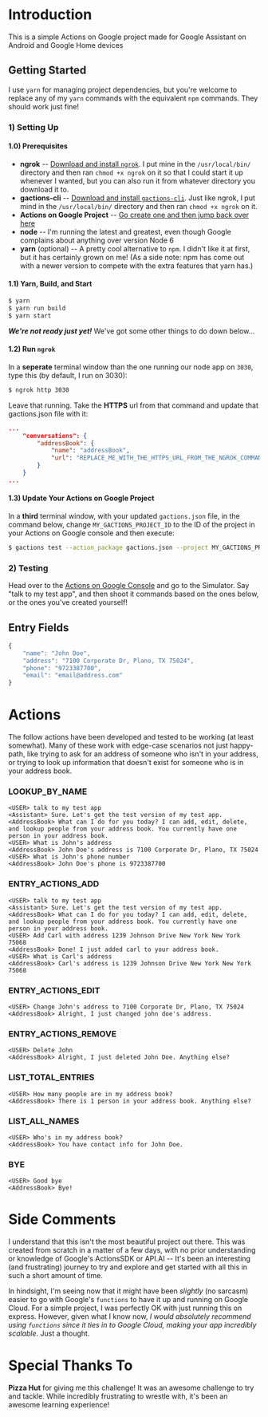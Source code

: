 # Introduction

This is a simple Actions on Google project made for Google Assistant on Android and Google Home devices

## Getting Started

I use `yarn` for managing project dependencies, but you're welcome to replace any of my `yarn` commands with the equivalent `npm` commands. They should work just fine!

### 1) Setting Up

#### 1.0) Prerequisites
 * **ngrok** -- [Download and install `ngrok`](https://ngrok.com/). I put mine in the `/usr/local/bin/` directory and then ran `chmod +x ngrok` on it so that I could start it up whenever I wanted, but you can also run it from whatever directory you download it to.
 * **gactions-cli** -- [Download and install `gactions-cli`](https://developers.google.com/actions/tools/gactions-cli). Just like ngrok, I put mind in the `/usr/local/bin/` directory and then ran `chmod +x ngrok` on it.
 * **Actions on Google Project** -- [Go create one and then jump back over here](https://console.actions.google.com/)
 * **node** -- I'm running the latest and greatest, even though Google complains about anything over version Node 6
 * **yarn** (optional) -- A pretty cool alternative to `npm`. I didn't like it at first, but it has certainly grown on me! (As a side note: npm has come out with a newer version to compete with the extra features that yarn has.)

#### 1.1) Yarn, Build, and Start
```bash
$ yarn
$ yarn run build
$ yarn start
```
***We're not ready just yet!*** We've got some other things to do down below...

#### 1.2) Run `ngrok`
In a **seperate** terminal window than the one running our node app on `3030`, type this (by default, I run on 3030):
```bash
$ ngrok http 3030
```
Leave that running. Take the **HTTPS** url from that command and update that gactions.json file with it:
```json
...
	"conversations": {
		"addressBook": {
			"name": "addressBook",
			"url": "REPLACE_ME_WITH_THE_HTTPS_URL_FROM_THE_NGROK_COMMAND"
		}
	}
...
```

#### 1.3) Update Your Actions on Google Project
In a **third** terminal window, with your updated `gactions.json` file, in the command below, change `MY_GACTIONS_PROJECT_ID` to the ID of the project in your Actions on Google console and then execute:
```bash
$ gactions test --action_package gactions.json --project MY_GACTIONS_PROJECT_ID
```

### 2) Testing

Head over to the [Actions on Google Console](https://console.actions.google.com/) and go to the Simulator. Say "talk to my test app", and then shoot it commands based on the ones below, or the ones you've created yourself!

## Entry Fields

```javascript
{
	"name": "John Doe",
	"address": "7100 Corporate Dr, Plano, TX 75024",
	"phone": "9723387700",
	"email": "email@address.com"
}
```

# Actions

The follow actions have been developed and tested to be working (at least somewhat). Many of these work with edge-case scenarios not just happy-path, like trying to ask for an address of someone who isn't in your address, or trying to look up information that doesn't exist for someone who is in your address book.

### LOOKUP_BY_NAME
```
<USER> talk to my test app
<Assistant> Sure. Let's get the test version of my test app.
<AddressBook> What can I do for you today? I can add, edit, delete, and lookup people from your address book. You currently have one person in your address book.
<USER> What is John's address
<AddressBook> John Doe's address is 7100 Corporate Dr, Plano, TX 75024
<USER> What is John's phone number
<AddressBook> John Doe's phone is 9723387700
```

### ENTRY_ACTIONS_ADD
```
<USER> talk to my test app
<Assistant> Sure. Let's get the test version of my test app.
<AddressBook> What can I do for you today? I can add, edit, delete, and lookup people from your address book. You currently have one person in your address book.
<USER> Add Carl with address 1239 Johnson Drive New York New York 75068
<AddressBook> Done! I just added carl to your address book.
<USER> What is Carl's address
<AddressBook> Carl's address is 1239 Johnson Drive New York New York 75068
```

### ENTRY_ACTIONS_EDIT
```
<USER> Change John's address to 7100 Corporate Dr, Plano, TX 75024
<AddressBook> Alright, I just changed john doe's address.
```

### ENTRY_ACTIONS_REMOVE
```
<USER> Delete John
<AddressBook> Alright, I just deleted John Doe. Anything else?
```

### LIST_TOTAL_ENTRIES
```
<USER> How many people are in my address book?
<AddressBook> There is 1 person in your address book. Anything else?
```

### LIST_ALL_NAMES
```
<USER> Who's in my address book?
<AddressBook> You have contact info for John Doe.
```

### BYE
```
<USER> Good bye
<AddressBook> Bye!
```


# Side Comments

I understand that this isn't the most beautiful project out there. This was created from scratch in a matter of a few days, with no prior understanding or knowledge of Google's ActionsSDK or API.AI -- It's been an interesting (and frustrating) journey to try and explore and get started with all this in such a short amount of time.

In hindsight, I'm seeing now that it might have been *slightly* (no sarcasm) easier to go with Google's `functions` to have it up and running on Google Cloud. For a simple project, I was perfectly OK with just running this on express. However, given what I know now, *I would absolutely recommend using `functions` since it ties in to Google Cloud, making your app incredibly scalable*. Just a thought.

# Special Thanks To

**Pizza Hut** for giving me this challenge! It was an awesome challenge to try and tackle. While incredibly frustrating to wrestle with, it's been an awesome learning experience!
